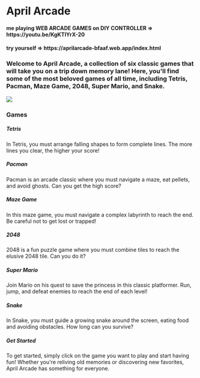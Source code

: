 <h1>April Arcade</h1>

<h4>me playing WEB ARCADE GAMES on DIY CONTROLLER => https://youtu.be/KgKTIYrX-20 </h4>

<h4>try yourself => https://aprilarcade-bfaaf.web.app/index.html </h4>

<h3>Welcome to April Arcade, a collection of six classic games that will take you on a trip down memory lane! Here, you'll find some of the most beloved games of all time, including Tetris, Pacman, Maze Game, 2048, Super Mario, and Snake.</h3>

<img src="https://y.yarn.co/ecb73c72-0f12-4d59-9df1-504d6d8d6a50_text.gif" />

<h3>Games</h3>
<h5>Tetris</h5>
<p>In Tetris, you must arrange falling shapes to form complete lines. The more lines you clear, the higher your score!</p>

<h5>Pacman</h5>
<p>Pacman is an arcade classic where you must navigate a maze, eat pellets, and avoid ghosts. Can you get the high score?</p>

<h5>Maze Game</h5>
<p>In this maze game, you must navigate a complex labyrinth to reach the end. Be careful not to get lost or trapped!</p>

<h5>2048</h5>
<p>2048 is a fun puzzle game where you must combine tiles to reach the elusive 2048 tile. Can you do it?</p>

<h5>Super Mario</h5>
<p>Join Mario on his quest to save the princess in this classic platformer. Run, jump, and defeat enemies to reach the end of each level!</p>

<h5>Snake</h5>
<p>In Snake, you must guide a growing snake around the screen, eating food and avoiding obstacles. How long can you survive?</p>

<h5>Get Started</h5>
<p>To get started, simply click on the game you want to play and start having fun! Whether you're reliving old memories or discovering new favorites, April Arcade has something for everyone.</p>
